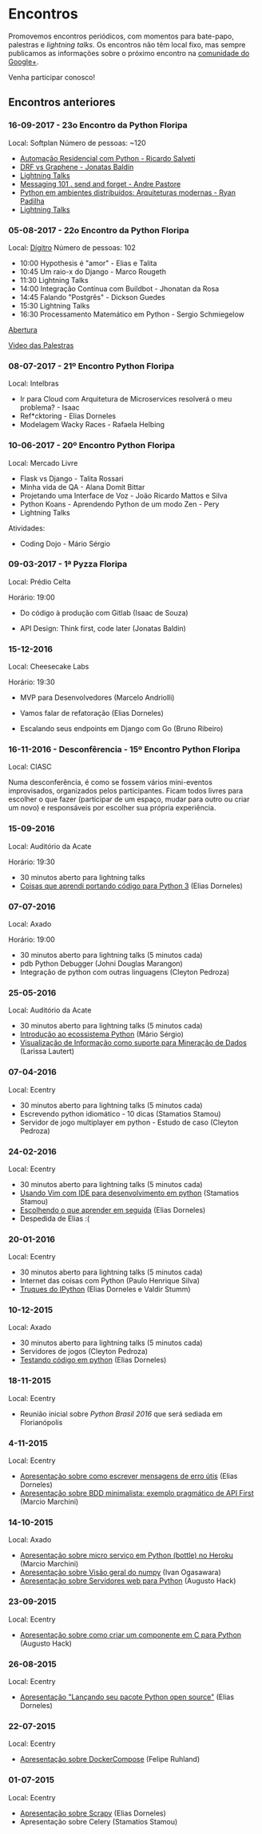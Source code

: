 # Encontros

Promovemos encontros periódicos, com momentos para bate-papo, palestras e _lightning talks_. Os encontros não têm local fixo, mas sempre publicamos as informações sobre o próximo encontro na  [comunidade do Google+](https://plus.google.com/communities/103743339273138251517).

Venha participar conosco!


## Encontros anteriores


### 16-09-2017 - 23o Encontro da Python Floripa

Local: Softplan
Número de pessoas: ~120

* [Automação Residencial com Python - Ricardo Salveti](https://www.youtube.com/watch?v=f9uYdvNv6pE&index=1&list=PLXyIjy45Sez4U2LdrjGZmB1H0LgZS8tDr)
* [DRF vs Graphene - Jonatas Baldin](https://www.youtube.com/watch?v=WXRmRcIVzqE&index=2&list=PLXyIjy45Sez4U2LdrjGZmB1H0LgZS8tDr)
* [Lightning Talks](https://www.youtube.com/watch?v=w8hhNlYaDT8&index=3&list=PLXyIjy45Sez4U2LdrjGZmB1H0LgZS8tDr)
* [Messaging 101 . send and forget - Andre Pastore](https://www.youtube.com/watch?v=ioFT50AKlGw&index=4&list=PLXyIjy45Sez4U2LdrjGZmB1H0LgZS8tDr)
* [Python em ambientes distribuídos: Arquiteturas modernas - Ryan Padilha](https://www.youtube.com/watch?v=yMumNnyHPGQ&index=5&list=PLXyIjy45Sez4U2LdrjGZmB1H0LgZS8tDr)
* [Lightning Talks](https://www.youtube.com/watch?v=FhXU8Y2-m00&index=6&list=PLXyIjy45Sez4U2LdrjGZmB1H0LgZS8tDr)



### 05-08-2017 - 22o Encontro da Python Floripa

Local: [Dígitro](http://blog.digitro.com/?p=480)
Número de pessoas: 102

* 10:00 Hypothesis é "amor" - Elias e Talita
* 10:45 Um raio-x do Django - Marco Rougeth
* 11:30 Lightning Talks
* 14:00 Integração Contínua com Buildbot - Jhonatan da Rosa
* 14:45 Falando "Postgrês" - Dickson Guedes
* 15:30 Lightning Talks
* 16:30 Processamento Matemático em Python - Sergio Schmiegelow

[Abertura](https://www.youtube.com/watch?v=UPbR9OJmewE)

[Video das Palestras](https://www.youtube.com/watch?v=tB0uNqjwbX8)


### 08-07-2017 - 21º Encontro Python Floripa

Local: Intelbras

* Ir para Cloud com Arquitetura de Microservices resolverá o meu problema? - Isaac
* Ref*cktoring - Elias Dorneles
* Modelagem Wacky Races - Rafaela Helbing


### 10-06-2017 - 20º Encontro Python Floripa

Local: Mercado Livre

* Flask vs Django - Talita Rossari
* Minha vida de QA - Alana Domit Bittar
* Projetando uma Interface de Voz - João Ricardo Mattos e Silva
* Python Koans - Aprendendo Python de um modo Zen - Pery
* Lightning Talks

Atividades:

* Coding Dojo - Mário Sérgio


### 09-03-2017 - 1ª Pyzza Floripa

Local: Prédio Celta

Horário: 19:00

* Do código à produção com Gitlab (Isaac de Souza)

* API Design: Think first, code later (Jonatas Baldin)


### 15-12-2016

Local: Cheesecake Labs

Horário: 19:30

* MVP para Desenvolvedores (Marcelo Andriolli)

* Vamos falar de refatoração (Elias Dorneles)

* Escalando seus endpoints em Django com Go (Bruno Ribeiro)


### 16-11-2016 - Desconfêrencia - 15º Encontro Python Floripa

Local: CIASC

Numa desconferência, é como se fossem vários mini-eventos improvisados, organizados pelos participantes. Ficam todos livres para escolher o que fazer (participar de um espaço, mudar para outro ou criar um novo) e responsáveis por escolher sua própria experiência.


### 15-09-2016

Local: Auditório da Acate

Horário: 19:30

* 30 minutos aberto para lightning talks
* [Coisas que aprendi portando código para Python 3](https://speakerdeck.com/eliasdorneles/coisas-que-aprendi-portando-codigo-para-python-3) (Elias Dorneles)


### 07-07-2016

Local: Axado

Horário: 19:00

* 30 minutos aberto para lightning talks (5 minutos cada)
* pdb Python Debugger (Johni Douglas Marangon)
* Integração de python com outras linguagens (Cleyton Pedroza)

### 25-05-2016

Local: Auditório da Acate

* 30 minutos aberto para lightning talks (5 minutos cada)
* [Introdução ao ecossistema Python](http://www.slideshare.net/MrioSrgioOliveiradeQ/ecossistema-python-62411281) (Mário Sérgio)
* [Visualização de Informação como suporte para Mineração de Dados](https://db.tt/6DNOTplW) (Larissa Lautert)

### 07-04-2016

Local: Ecentry

* 30 minutos aberto para lightning talks (5 minutos cada)
* Escrevendo python idiomático - 10 dicas (Stamatios Stamou)
* Servidor de jogo multiplayer em python - Estudo de caso (Cleyton Pedroza)

### 24-02-2016

Local: Ecentry

* 30 minutos aberto para lightning talks (5 minutos cada)
* [Usando Vim com IDE para desenvolvimento em python](https://github.com/ssjunior/vim-ide-presentation) (Stamatios Stamou)
* [Escolhendo o que aprender em seguida](https://speakerdeck.com/eliasdorneles/escolhendo-o-que-aprender-em-seguida) (Elias Dorneles)
* Despedida de Elias :(

### 20-01-2016

Local: Ecentry

* 30 minutos aberto para lightning talks (5 minutos cada)
* Internet das coisas com Python (Paulo Henrique Silva)
* [Truques do IPython](https://speakerdeck.com/eliasdorneles/truques-do-ipython) (Elias Dorneles e Valdir Stumm)

### 10-12-2015

Local: Axado

* 30 minutos aberto para lightning talks (5 minutos cada)
* Servidores de jogos (Cleyton Pedroza)
* [Testando código em python](https://speakerdeck.com/eliasdorneles/testando-codigo-em-python) (Elias Dorneles)

### 18-11-2015

Local: Ecentry

* Reunião inicial sobre *Python Brasil 2016* que será sediada em Florianópolis

### 4-11-2015

Local: Ecentry

* [Apresentação sobre como escrever mensagens de erro útis](https://speakerdeck.com/eliasdorneles/como-escrever-mensagens-de-erro-uteis) (Elias Dorneles)
* [Apresentação sobre BDD minimalista: exemplo pragmático de API First](http://www.slideshare.net/MarcioMarchini/bddnamoroon) (Marcio Marchini)

### 14-10-2015

Local: Axado

* [Apresentação sobre micro serviço em Python (bottle) no Heroku](http://www.slideshare.net/MarcioMarchini/01bping) (Marcio Marchini)
* [Apresentação sobre Visão geral do numpy](http://nbviewer.ipython.org/github/scipy-latinamerica/scipyla2016/blob/master/presentation/python-floripa/numpy_mini_talk.ipynb) (Ivan Ogasawara)
* [Apresentação sobre Servidores web para Python](http://www.slideshare.net/AugustoHack/writing-server-in-python) (Augusto Hack)

### 23-09-2015

Local: Ecentry

* [Apresentação sobre como criar um componente em C para Python](https://github.com/hackaugusto/httpparser.py) (Augusto Hack)

### 26-08-2015

Local: Ecentry

* [Apresentação "Lançando seu pacote Python open source"](https://speakerdeck.com/eliasdorneles/lancando-seu-pacote-python-open-source) (Elias Dorneles)

### 22-07-2015

Local: Ecentry

- [Apresentação sobre DockerCompose](http://pt.slideshare.net/feliperuhland/docker-compose) (Felipe Ruhland)

### 01-07-2015

Local: Ecentry

* [Apresentação sobre Scrapy](https://speakerdeck.com/eliasdorneles/explorando-scrapy-alem-do-tutorial) (Elias Dorneles)
* Apresentação sobre Celery (Stamatios Stamou)
